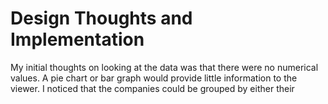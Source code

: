 # Design Thoughts and Implementation

My initial thoughts on looking at the data was that there were no numerical values. A pie chart or bar graph would provide little information to the viewer. I noticed that the companies could be grouped by either their 